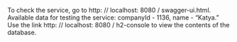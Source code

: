 To check the service, go to http: // localhost: 8080 / swagger-ui.html. Available data for testing the service: companyId - 1136, name - “Katya.” Use the link http: // localhost: 8080 / h2-console to view the contents of the database.